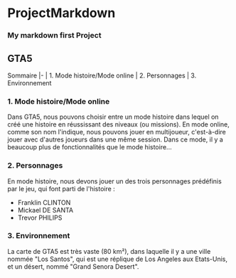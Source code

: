 # ProjectMarkdown
### My markdown first Project

## GTA5

Sommaire
|-
| 1. Mode histoire/Mode online
| 2. Personnages
| 3. Environnement

### 1. Mode histoire/Mode online

Dans GTA5, nous pouvons choisir entre un mode histoire dans lequel on créé une histoire en réussissant des niveaux (ou missions).
En mode online, comme son nom l'indique, nous pouvons jouer en multijoueur, c'est-à-dire jouer avec d'autres joueurs dans une même session. Dans ce mode, il y a beaucoup plus de fonctionnalités que le mode histoire...

### 2. Personnages

En mode histoire, nous devons jouer un des trois personnages prédéfinis par le jeu, qui font parti de l'histoire :
- Franklin CLINTON
- Mickael DE SANTA
- Trevor PHILIPS

### 3. Environnement

La carte de GTA5 est très vaste (80 km²), dans laquelle il y a une ville nommée "Los Santos", qui est une réplique de Los Angeles aux Etats-Unis, et un désert, nommé "Grand Senora Desert".
